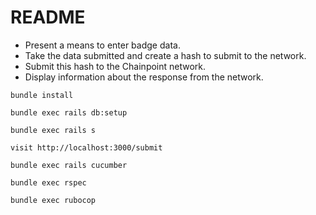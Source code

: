 # README

- Present a means to enter badge data.
- Take the data submitted and create a hash to submit to the network.
- Submit this hash to the Chainpoint network.
- Display information about the response from the network.

```
bundle install

bundle exec rails db:setup

bundle exec rails s

visit http://localhost:3000/submit

bundle exec rails cucumber

bundle exec rspec

bundle exec rubocop
```
